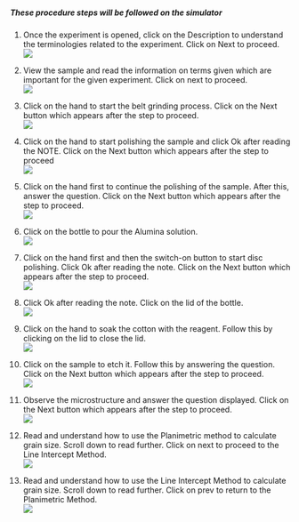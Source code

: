 ##### These procedure steps will be followed on the simulator

1. Once the experiment is opened, click on the Description to understand the terminologies related to the experiment. Click on Next to proceed.<br>
<img src="images/image1.jpg"><br>

2. View the sample and read the information on terms given which are important for the given experiment. Click on next to proceed.<br>
<img src="images/image2.jpg"><br>

3. Click on the hand to start the belt grinding process. Click on the Next button which appears after the step to proceed.<br>
<img src="images/image3.jpg"><br>

4. Click on the hand to start polishing the sample and click Ok after reading the NOTE. Click on the Next button which appears after the step to proceed<br>
<img src="images/image4.jpg"><br>

5. Click on the hand first to continue the polishing of the sample. After this, answer the question. Click on the Next button which appears after the step to proceed.<br>
<img src="images/image5.jpg"><br>

6. Click on the bottle to pour the Alumina solution.<br>
<img src="images/image6.jpg"><br>

7. Click on the hand first and then the switch-on button to start disc polishing. Click Ok after reading the note. Click on the Next button which appears after the step to proceed. <br>
<img src="images/image7.jpg"><br>

8. Click Ok after reading the note. Click on the lid of the bottle.<br>
<img src="images/image8.jpg"><br>

9. Click on the hand to soak the cotton with the reagent. Follow this by clicking on the lid to close the lid.<br>
<img src="images/image9.jpg"><br>

10. Click on the sample to etch it. Follow this by answering the question. Click on the Next button which appears after the step to proceed.<br>
<img src="images/image10.jpg"><br>

11. Observe the microstructure and answer the question displayed. Click on the Next button which appears after the step to proceed.<br>
<img src="images/image11.jpg"><br>

12. Read and understand how to use the Planimetric method to calculate grain size. Scroll down to read further. Click on next to proceed to the Line Intercept Method. <br>
<img src="images/image12.jpg"><br>

13. Read and understand how to use the Line Intercept Method to calculate grain size. Scroll down to read further. Click on prev to return to the Planimetric Method. <br>
<img src="images/image13.jpg"><br>
